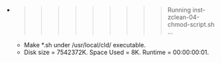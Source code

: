 * >>>>>>>>> Running inst-zclean-04-chmod-script.sh ...
  * Make *.sh under /usr/local/cld/ executable.
  * Disk size = 7542372K. Space Used = 8K. Runtime = 00:00:00:01.

